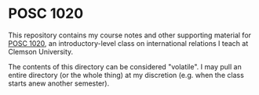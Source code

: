 POSC 1020
=========

This repository contains my course notes and other supporting material for [POSC 1020](http://svmiller.github.io/teaching/posc-1020-introduction-to-international-relations/), an introductory-level class on international relations I teach at Clemson University.

The contents of this directory can be considered "volatile". I may pull an entire directory (or the whole thing) at my discretion (e.g. when the class starts anew another semester).
